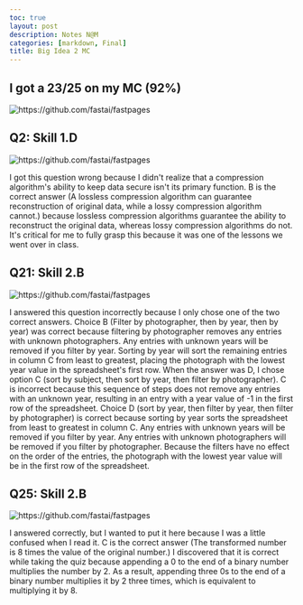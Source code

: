 ```yaml
---
toc: true
layout: post
description: Notes N@M
categories: [markdown, Final]
title: Big Idea 2 MC
---
```


## I got a 23/25 on my MC (92%)
![]({{site.baseurl}}/images/nathankim.png "https://github.com/fastai/fastpages")

## Q2: Skill 1.D
![]({{site.baseurl}}/images/q2.png "https://github.com/fastai/fastpages")

I got this question wrong because I didn't realize that a compression algorithm's ability to keep data secure isn't its primary function. B is the correct answer (A lossless compression algorithm can guarantee reconstruction of original data, while a lossy compression algorithm cannot.) because lossless compression algorithms guarantee the ability to reconstruct the original data, whereas lossy compression algorithms do not. It's critical for me to fully grasp this because it was one of the lessons we went over in class.

## Q21: Skill 2.B
![]({{site.baseurl}}/images/q21.png "https://github.com/fastai/fastpages")

I answered this question incorrectly because I only chose one of the two correct answers. Choice B (Filter by photographer, then by year, then by year) was correct because filtering by photographer removes any entries with unknown photographers. Any entries with unknown years will be removed if you filter by year. Sorting by year will sort the remaining entries in column C from least to greatest, placing the photograph with the lowest year value in the spreadsheet's first row. When the answer was D, I chose option C (sort by subject, then sort by year, then filter by photographer). C is incorrect because this sequence of steps does not remove any entries with an unknown year, resulting in an entry with a year value of -1 in the first row of the spreadsheet. Choice D (sort by year, then filter by year, then filter by photographer) is correct because sorting by year sorts the spreadsheet from least to greatest in column C. Any entries with unknown years will be removed if you filter by year. Any entries with unknown photographers will be removed if you filter by photographer. Because the filters have no effect on the order of the entries, the photograph with the lowest year value will be in the first row of the spreadsheet.

## Q25: Skill 2.B
![]({{site.baseurl}}/images/q25.png "https://github.com/fastai/fastpages")

I answered correctly, but I wanted to put it here because I was a little confused when I read it. C is the correct answer (The transformed number is 8 times the value of the original number.) I discovered that it is correct while taking the quiz because appending a 0 to the end of a binary number multiplies the number by 2. As a result, appending three 0s to the end of a binary number multiplies it by 2 three times, which is equivalent to multiplying it by 8.